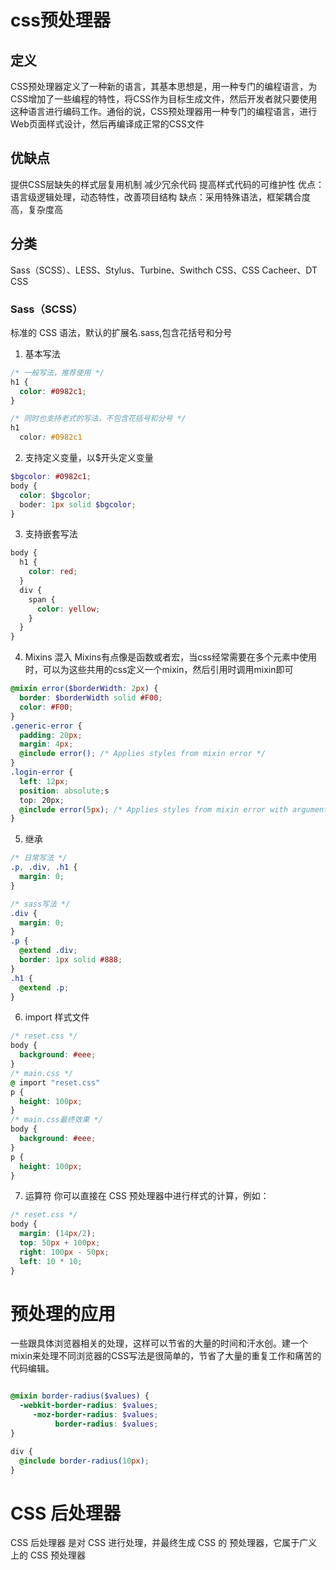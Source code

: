 # css预处理器
## 定义
CSS预处理器定义了一种新的语言，其基本思想是，用一种专门的编程语言，为CSS增加了一些编程的特性，将CSS作为目标生成文件，然后开发者就只要使用这种语言进行编码工作。通俗的说，CSS预处理器用一种专门的编程语言，进行Web页面样式设计，然后再编译成正常的CSS文件

## 优缺点
提供CSS层缺失的样式层复用机制
减少冗余代码
提高样式代码的可维护性
优点：语言级逻辑处理，动态特性，改善项目结构 
缺点：采用特殊语法，框架耦合度高，复杂度高

## 分类
Sass（SCSS）、LESS、Stylus、Turbine、Swithch CSS、CSS Cacheer、DT CSS

### Sass（SCSS）
标准的 CSS 语法，默认的扩展名.sass,包含花括号和分号

1. 基本写法
```scss
/* 一般写法，推荐使用 */
h1 {
  color: #0982c1;
}

/* 同时也支持老式的写法，不包含花括号和分号 */
h1
  color: #0982c1
```

2. 支持定义变量，以$开头定义变量
```scss
$bgcolor: #0982c1;
body {
  color: $bgcolor;
  boder: 1px solid $bgcolor;
}
```

3. 支持嵌套写法
```scss
body {
  h1 {
    color: red;
  }
  div {
    span {
      color: yellow;
    }
  }
}
```

4. Mixins 混入
Mixins有点像是函数或者宏，当css经常需要在多个元素中使用时，可以为这些共用的css定义一个mixin，然后引用时调用mixin即可
```scss
@mixin error($borderWidth: 2px) {
  border: $borderWidth solid #F00;
  color: #F00;
}
.generic-error {
  padding: 20px;
  margin: 4px;
  @include error(); /* Applies styles from mixin error */
}
.login-error {
  left: 12px;
  position: absolute;s
  top: 20px;
  @include error(5px); /* Applies styles from mixin error with argument $borderWidth equal to 5px*/
}
```

5. 继承
```scss
/* 日常写法 */
.p, .div, .h1 {
  margin: 0;
}

/* sass写法 */
.div {
  margin: 0;
}
.p {
  @extend .div;
  border: 1px solid #888;
}
.h1 {
  @extend .p;
}
```

6. import 样式文件
```scss
/* reset.css */
body {
  background: #eee;
}
/* main.css */
@ import "reset.css"
p {
  height: 100px;
}
/* main.css最终效果 */
body {
  background: #eee;
}
p {
  height: 100px;
}
```

7. 运算符
你可以直接在 CSS 预处理器中进行样式的计算，例如：
```scss
/* reset.css */
body {
  margin: (14px/2);
  top: 50px + 100px;
  right: 100px - 50px;
  left: 10 * 10;
}
```

# 预处理的应用
一些跟具体浏览器相关的处理，这样可以节省的大量的时间和汗水创。建一个mixin来处理不同浏览器的CSS写法是很简单的，节省了大量的重复工作和痛苦的代码编辑。
```scss

@mixin border-radius($values) {
  -webkit-border-radius: $values;
     -moz-border-radius: $values;
          border-radius: $values;
}

div {
  @include border-radius(10px);
}
```

# CSS 后处理器
CSS 后处理器 是对 CSS 进行处理，并最终生成 CSS 的 预处理器，它属于广义上的 CSS 预处理器